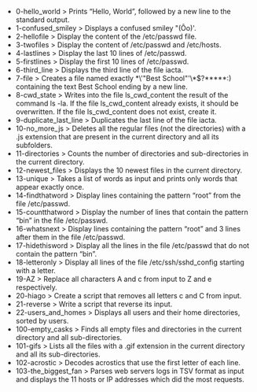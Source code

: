 * 0-hello_world > Prints “Hello, World”, followed by a new line to the standard output.
* 1-confused_smiley > Displays a confused smiley "(Ôo)'.
* 2-hellofile > Display the content of the /etc/passwd file.
* 3-twofiles > Display the content of /etc/passwd and /etc/hosts.
* 4-lastlines > Display the last 10 lines of /etc/passwd.
* 5-firstlines > Display the first 10 lines of /etc/passwd.
* 6-third_line > Displays the third line of the file iacta.
* 7-file > Creates a file named exactly \*\\'"Best School"\'\\*$\?\*\*\*\*\*:) containing the text Best School ending by a new line.
* 8-cwd_state > Writes into the file ls_cwd_content the result of the command ls -la. If the file ls_cwd_content already exists, it should be overwritten. If the file ls_cwd_content does not exist, create it.
* 9-duplicate_last_line > Duplicates the last line of the file iacta.
* 10-no_more_js > Deletes all the regular files (not the directories) with a .js extension that are present in the current directory and all its subfolders.
* 11-directories > Counts the number of directories and sub-directories in the current directory.
* 12-newest_files > Displays the 10 newest files in the current directory.
* 13-unique > Takes a list of words as input and prints only words that appear exactly once.
* 14-findthatword > Display lines containing the pattern “root” from the file /etc/passwd.
* 15-countthatword > Display the number of lines that contain the pattern “bin” in the file /etc/passwd.
* 16-whatsnext > Display lines containing the pattern “root” and 3 lines after them in the file /etc/passwd.
* 17-hidethisword > Display all the lines in the file /etc/passwd that do not contain the pattern “bin”.
* 18-letteronly > Display all lines of the file /etc/ssh/sshd_config starting with a letter.
* 19-AZ > Replace all characters A and c from input to Z and e respectively.
* 20-hiago > Create a script that removes all letters c and C from input.
* 21-reverse > Write a script that reverse its input.
* 22-users_and_homes > Displays all users and their home directories, sorted by users.
* 100-empty_casks > Finds all empty files and directories in the current directory and all sub-directories.
* 101-gifs > Lists all the files with a .gif extension in the current directory and all its sub-directories.
* 102-acrostic > Decodes acrostics that use the first letter of each line.
* 103-the_biggest_fan > Parses web servers logs in TSV format as input and displays the 11 hosts or IP addresses which did the most requests.

